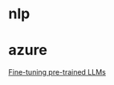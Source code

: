 # nlp
# azure
[Fine-tuning pre-trained LLMs](https://www.coursera.org/learn/nlp-microsoft-azure/home/module/2)
